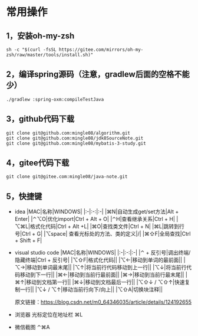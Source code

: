 # 常用操作

## 1，安装oh-my-zsh

```shell
sh -c "$(curl -fsSL https://gitee.com/mirrors/oh-my-zsh/raw/master/tools/install.sh)"
```

## 2，编译spring源码（注意，gradlew后面的空格不能少）

```shell
./gradlew :spring-oxm:compileTestJava
```

## 3，github代码下载

```shell
git clone git@github.com:mingle08/algorithm.git
git clone git@github.com:mingle08/jdk8SourceNote.git
git clone git@github.com:mingle08/mybatis-3-study.git
```

## 4，gitee代码下载

```shell
git clone git@gitee.com:mingle08/java-note.git
```

## 5，快捷键

* idea
  |MAC|名称|WINDOWS|
  |:-|:-:|:-|
  |⌘N|自动生成get/set方法|Alt + Enter|
  |⌃⌥O|优化import|Ctrl + Alt + O|
  |⌃H|查看继承关系|Ctrl + H|
  |⌥⌘L|格式化代码|Ctrl + Alt +L|
  |⌘O|查找类文件|Ctrl + N|
  |⌘L|跳转到行号|Ctrl + G|
  |⌥space| 查看光标处的方法、类的定义|/|
  |⌘⇧F|全局查找|Ctrl + Shift + F|

* visual studio code
  |MAC|名称|WINDOWS|
  |:-|:-:|:-|
  |⌃ + 反引号|调出终端/隐藏终端|Ctrl + 反引号|
  |⌥⇧F|格式化代码||
  |⌥←|移动到单词的最前面||
  |⌥→|移动到单词最末尾||
  |⌥↑|将当前行代码移动到上一行||
  |⌥↓|将当前行代码移动到下一行||
  |⌘←|移动到当前行最前面||
  |⌘→|移动到当前行最末尾||
  |⌘↑|移动到文档第一行||
  |⌘↓|移动到文档最后一行||
  |⌥⇧↓ / ⌥⇧↑|快速复制一行||
  |⌥↓ / ⌥↑|移动当前行向下/向上||
  |⌥⇧A|切换块注释||
  
  原文链接：<https://blog.csdn.net/m0_64346035/article/details/124192655>

* 浏览器
  光标定位在地址栏    ⌘L

* 微信截图
  ⌃⌘A
